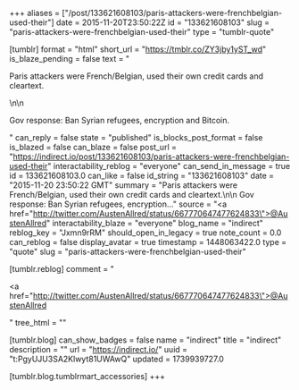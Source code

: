 +++
aliases = ["/post/133621608103/paris-attackers-were-frenchbelgian-used-their"]
date = 2015-11-20T23:50:22Z
id = "133621608103"
slug = "paris-attackers-were-frenchbelgian-used-their"
type = "tumblr-quote"

[tumblr]
format = "html"
short_url = "https://tmblr.co/ZY3jby1yST_wd"
is_blaze_pending = false
text = "<p>Paris attackers were French/Belgian, used their own credit cards and cleartext.</p>\n\n<p>Gov response: Ban Syrian refugees, encryption and Bitcoin.</p>"
can_reply = false
state = "published"
is_blocks_post_format = false
is_blazed = false
can_blaze = false
post_url = "https://indirect.io/post/133621608103/paris-attackers-were-frenchbelgian-used-their"
interactability_reblog = "everyone"
can_send_in_message = true
id = 133621608103.0
can_like = false
id_string = "133621608103"
date = "2015-11-20 23:50:22 GMT"
summary = "Paris attackers were French/Belgian, used their own credit cards and cleartext.\n\n Gov response: Ban Syrian refugees, encryption..."
source = "<a href=\"http://twitter.com/AustenAllred/status/667770647477624833\">@AustenAllred</a>"
interactability_blaze = "everyone"
blog_name = "indirect"
reblog_key = "Jxmn9rRM"
should_open_in_legacy = true
note_count = 0.0
can_reblog = false
display_avatar = true
timestamp = 1448063422.0
type = "quote"
slug = "paris-attackers-were-frenchbelgian-used-their"

[tumblr.reblog]
comment = "<p><a href=\"http://twitter.com/AustenAllred/status/667770647477624833\">@AustenAllred</a></p>"
tree_html = ""

[tumblr.blog]
can_show_badges = false
name = "indirect"
title = "indirect"
description = ""
url = "https://indirect.io/"
uuid = "t:PgyUJU3SA2Klwyt81UWAwQ"
updated = 1739939727.0

[tumblr.blog.tumblrmart_accessories]
+++
